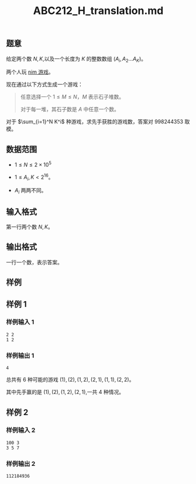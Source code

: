 ﻿---
title: "ABC212_H_translation.md"
tags: []
author: ""
created: ""
---

## 题意

给定两个数 $N,K$,以及一个长度为 $K$ 的整数数组 $(A_i,A_2...A_K)$。

两个人玩 [nim 游戏](https://www.luogu.com.cn/problem/P2197)。

现在通过以下方式生成一个游戏：

> 任意选择一个 $1\le M\le N$，$M$ 表示石子堆数。
> 
> 对于每一堆，其石子数是 $A$ 中任意一个数。

对于 $\sum_{i=1}^N K^i$ 种游戏，求先手获胜的游戏数，答案对 $998244353$ 取模。

## 数据范围

- $1\le N\le 2\times 10^5$

- $1\le A_i,K<2^{16}$。

- $A_i$ 两两不同。

## 输入格式

第一行两个数 $N,K$。

## 输出格式

一行一个数，表示答案。

## 样例

## 样例 1

### 样例输入 1

```
2 2
1 2
```

### 样例输出 1

```
4
```

总共有 $6$ 种可能的游戏 $(1),(2),(1,2),(2,1),(1,1),(2,2)$。

其中先手赢的是 $(1),(2),(1,2),(2,1)$,一共 $4$ 种情况。
    
## 样例 2

### 样例输入 2

```
100 3
3 5 7
```

### 样例输出 2

```
112184936
```



